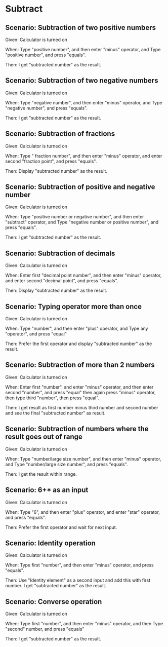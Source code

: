 # Subtract

## Scenario: Subtraction of two positive numbers

Given: Calculator is turned on

When: Type "positive number",
and then enter "minus" operator,
and Type "positive number",
and press "equals".

Then: I get "subtracted number" as the result.

## Scenario: Subtraction of two negative numbers

Given: Calculator is turned on

When: Type "negative number",
and then enter "minus" operator,
and Type "negative number",
and press "equals".

Then: I get "subtracted number" as the result.

## Scenario: Subtraction of fractions

Given: Calculator is turned on

When: Type " fraction number",
and then enter "minus" operator,
and enter second "fraction point",
and press "equals".

Then: Display "subtracted number" as the result.

## Scenario: Subtraction of positive and negative number

Given: Calculator is turned on

When: Type "positive number or negative number",
and then enter "subtract" operator,
and Type "negative number or
positive number", and press "equals".

Then: I get "subtracted number" as the result.

## Scenario: Subtraction of decimals

Given: Calculator is turned on

When: Enter first "decimal point number",
and then enter "minus" operator,
and enter second "decimal point",
and press "equals".

Then: Display "subtracted number" as the result.

## Scenario: Typing operator more than once

Given: Calculator is turned on

When: Type "number", and then enter "plus" operator,
and Type any "operator", and press "equal"

Then: Prefer the first operator and
display "subtracted number"
as the result.

## Scenario: Subtraction of more than 2 numbers

Given: Calculator is turned on

When: Enter first "number", and
enter "minus" operator,
and then enter second "number",
and press "equal" then again
press "minus" operator, then type
third "number", then press "equal".

Then: I get result as first number minus
third number and second number and see
the final "subtracted number" as result.

## Scenario: Subtraction of numbers where the result goes out of range

Given: Calculator is turned on

When: Type "number/large size number",
and then enter "minus" operator,
and Type "number/large size number",
and press "equals".

Then: I get the result within range.

## Scenario: 6+* as an input

Given: Calculator is turned on

When: Type "6", and then enter "plus" operator,
and enter "star" operator, and press "equals".

Then: Prefer the first operator
and wait for next input.

## Scenario: Identity operation

Given: Calculator is turned on

When: Type first "number", and then
enter "minus" operator,
and press "equals".

Then: Use "Identity element" as a
second input and add
this with first number. I get
"subtracted number" as the result.

## Scenario: Converse operation

Given: Calculator is turned on

When: Type first "number", and then
enter "minus" operator,
and then Type "second" number,
and press "equals"

Then: I get "subtracted number" as the result.
